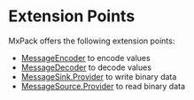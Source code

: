 # Extension Points

MxPack offers the following extension points:

* [MessageEncoder][1] to encode values
* [MessageDecoder][2] to decode values
* [MessageSink.Provider][3] to write binary data
* [MessageSource.Provider][4] to read binary data

[1]: https://odenix.github.io/mxpack/javadoc/org/odenix/mxpack/MessageEncoder.html
[2]: https://odenix.github.io/mxpack/javadoc/org/odenix/mxpack/MessageDecoder.html
[3]: https://odenix.github.io/mxpack/javadoc/org/odenix/mxpack/MessageSink.Provider.html
[4]: https://odenix.github.io/mxpack/javadoc/org/odenix/mxpack/MessageSource.Provider.html
